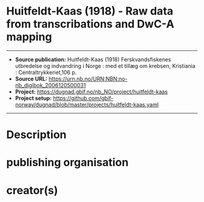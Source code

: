 # Huitfeldt-Kaas (1918) - Raw data from transcribations and DwC-A mapping

----------------------------------------------------------
* **Source publication:** Huitfeldt-Kaas (1918) Ferskvandsfiskenes utbredelse og indvandring i Norge : med et tillæg om krebsen, Kristiania : Centraltrykkeriet,106 p.   
* **Source URL:** https://urn.nb.no/URN:NBN:no-nb_digibok_2006120500031 
* **Project:** https://dugnad.gbif.no/nb_NO/project/huitfeldt-kaas
* **Project setup:** https://github.com/gbif-norway/dugnad/blob/master/projects/huitfeldt-kaas.yaml
-----------------------------------------------------------

# Description

# publishing organisation

# creator(s)

# 
